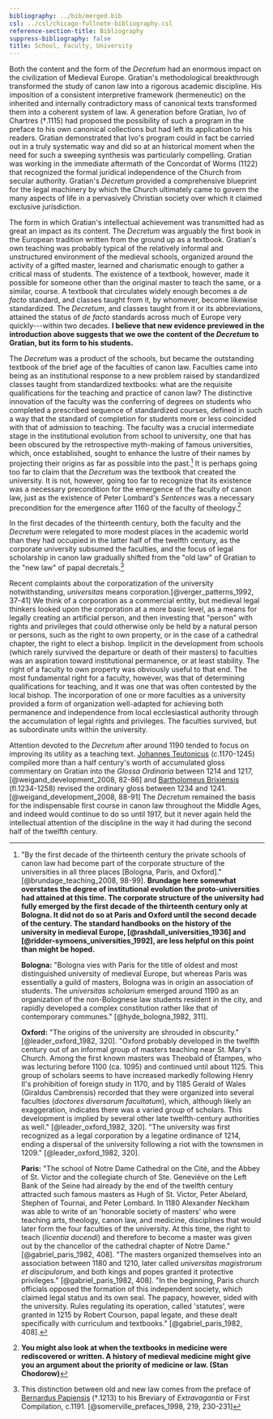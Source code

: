 ```yaml
---
bibliography: ../bib/merged.bib
csl: ../csl/chicago-fullnote-bibliography.csl
reference-section-title: Bibliography
suppress-bibliography: false
title: School, Faculty, University
---
```

Both the content and the form of the *Decretum* had an enormous
impact on the civilization of Medieval Europe. Gratian's methodological
breakthrough transformed the study of canon law into a rigorous
academic discipline. His imposition of a consistent interpretive
framework (hermeneutic) on the inherited and internally contradictory
mass of canonical texts transformed them into a coherent system of
law. A generation before Gratian, Ivo of Chartres (†.1115) had
proposed the possibility of such a program in the preface to his
own canonical collections but had left its application to his
readers. Gratian demonstrated that Ivo's program could in fact be
carried out in a truly systematic way and did so at an historical
moment when the need for such a sweeping synthesis was particularly
compelling. Gratian was working in the immediate aftermath of the
Concordat of Worms (1122) that recognized the formal juridical
independence of the Church from secular authority. Gratian's
*Decretum* provided a comprehensive blueprint for the legal machinery
by which the Church ultimately came to govern the many aspects of
life in a pervasively Christian society over which it claimed
exclusive jurisdiction.

The form in which Gratian's intellectual achievement was transmitted
had as great an impact as its content. The *Decretum* was arguably
the first book in the European tradition written from the ground
up as a textbook. Gratian's own teaching was probably typical of
the relatively informal and unstructured environment of the medieval
schools, organized around the activity of a gifted master, learned
and charismatic enough to gather a critical mass of students. The
existence of a textbook, however, made it possible for someone other
than the original master to teach the same, or a similar, course.
A textbook that circulates widely enough becomes a *de facto*
standard, and classes taught from it, by whomever, become likewise
standardized. The *Decretum*, and classes taught from it or its
abbreviations, attained the status of *de facto* standards across
much of Europe very quickly---within two decades. **I believe that
new evidence previewed in the introduction above suggests that we
owe the content of the *Decretum* to Gratian, but its form to his
students.**

The *Decretum* was a product of the schools, but became the outstanding
textbook of the brief age of the faculties of canon law. Faculties
came into being as an institutional response to a new problem raised
by standardized classes taught from standardized textbooks: what
are the requisite qualifications for the teaching and practice of
canon law? The distinctive innovation of the faculty was the
conferring of degrees on students who completed a prescribed sequence
of standardized courses, defined in such a way that the standard
of completion for students more or less coincided with that of
admission to teaching. The faculty was a crucial intermediate stage
in the institutional evolution from school to university, one that
has been obscured by the retrospective myth-making of famous
universities, which, once established, sought to enhance the lustre
of their names by projecting their origins as far as possible into
the past.[^1] It is perhaps going too far to claim that the *Decretum*
was the textbook that created the university. It is not, however,
going too far to recognize that its existence was a necessary
precondition for the emergence of the faculty of canon law, just
as the existence of Peter Lombard's *Sentences* was a necessary
precondition for the emergence after 1160 of the faculty of
theology.[^2]

In the first decades of the thirteenth century, both the faculty
and the *Decretum* were relegated to more modest places in the
academic world than they had occupied in the latter half of the
twelfth century, as the corporate university subsumed the faculties,
and the focus of legal scholarship in canon law gradually shifted
from the "old law" of Gratian to the "new law" of papal decretals.[^3]

Recent complaints about the corporatization of the university
notwithstanding, *universitas* means corporation.[@verger_patterns_1992,
37-41] We think of a corporation as a commercial entity, but medieval
legal thinkers looked upon the corporation at a more basic level,
as a means for legally creating an artificial person, and then
investing that "person" with rights and privileges that could
otherwise only be held by a natural person or persons, such as the
right to own property, or in the case of a cathedral chapter, the
right to elect a bishop. Implicit in the development from schools
(which rarely survived the departure or death of their masters) to
faculties was an aspiration toward institutional permanence, or at
least stability. The right of a faculty to own property was obviously
useful to that end. The most fundamental right for a faculty,
however, was that of determining qualifications for teaching, and
it was one that was often contested by the local bishop. The
incorporation of one or more faculties as a university provided a
form of organization well-adapted for achieving both permanence and
independence from local ecclesiastical authority through the
accumulation of legal rights and privileges. The faculties survived,
but as subordinate units within the university.

Attention devoted to the *Decretum* after around 1190 tended to
focus on improving its utility as a teaching text. [Johannes
Teutonicus](http://amesfoundation.law.harvard.edu/BioBibCanonists/Report_Biobib2.php?record_id=a303)
(c.1170-1245) compiled more than a half century's worth of accumulated
gloss commentary on Gratian into the *Glossa Ordinaria* between
1214 and 1217,[@weigand_development_2008, 82-86] and [Bartholomeus
Brixiensis](http://amesfoundation.law.harvard.edu/BioBibCanonists/Report_Biobib2.php?record_id=a050)
(fl.1234-1258) revised the ordinary gloss between 1234 and
1241.[@weigand_development_2008, 88-91] The *Decretum* remained the
basis for the indispensable first course in canon law throughout
the Middle Ages, and indeed would continue to do so until 1917, but
it never again held the intellectual attention of the discipline
in the way it had during the second half of the twelfth century.

[^1]: "By the first decade of the thirteenth century the private
    schools of canon law had become part of the corporate structure
    of the universities in all three places [Bologna, Paris, and
    Oxford]." [@brundage_teaching_2008, 98-99]. **Brundage here
    somewhat overstates the degree of institutional evolution the
    proto-universities had attained at this time. The corporate
    structure of the university had fully emerged by the first
    decade of the thirteenth century only at Bologna. It did not
    do so at Paris and Oxford until the second decade of the century.
    The standard handbooks on the history of the university in
    medieval Europe, [@rashdall_universities_1936] and
    [@ridder-symoens_universities_1992], are less helpful on this
    point than might be hoped.**

    **Bologna:** "Bologna vies with Paris for the title of oldest
    and most distinguished university of medieval Europe, but whereas
    Paris was essentially a guild of masters, Bologna was in origin
    an association of students. The *universitas scholarium* emerged
    around 1190 as an organization of the non-Bolognese law students
    resident in the city, and rapidly developed a complex constitution
    rather like that of contemporary communes." [@hyde_bologna_1982,
    311].

    **Oxford:** "The origins of the university are shrouded in
    obscurity." [@leader_oxford_1982, 320]. "Oxford probably developed
    in the twelfth century out of an informal group of masters
    teaching near St. Mary's Church. Among the first known masters
    was Theobald of Étampes, who was lecturing before 1100 (ca.
    1095) and continued until about 1125. This group of scholars
    seems to have increased markedly following Henry II's prohibition
    of foreign study in 1170, and by 1185 Gerald of Wales (Giraldus
    Cambrensis) recorded that they were organized into several
    faculties (*doctores diversarum facultatum*), which, although
    likely an exaggeration, indicates there was a varied group of
    scholars. This development is implied by several other late
    twelfth-century authorities as well." [@leader_oxford_1982,
    320]. "The university was first recognized as a legal corporation
    by a legatine ordinance of 1214, ending a dispersal of the
    university following a riot with the townsmen in 1209."
    [@leader_oxford_1982, 320].

    **Paris:** "The school of Notre Dame Cathedral on the Cité, and
    the Abbey of St. Victor and the collegiate church of Ste.
    Geneviève on the Left Bank of the Seine had already by the end
    of the twelfth century attracted such famous masters as Hugh
    of St. Victor, Peter Abelard, Stephen of Tournai, and Peter
    Lombard. In 1180 Alexander Neckham was able to write of an
    'honorable society of masters' who were teaching arts, theology,
    canon law, and medicine, disciplines that would later form the
    four faculties of the university. At this time, the right to
    teach (*licentia docendi*) and therefore to become a master was
    given out by the chancellor of the cathedral chapter of Notre
    Dame." [@gabriel_paris_1982, 408]. "The masters organized
    themselves into an association between 1180 and 1210, later
    called *universitas magistrorum et discipulorum*, and both kings
    and popes granted it protective privileges." [@gabriel_paris_1982,
    408]. "In the beginning, Paris church officials opposed the
    formation of this independent society, which claimed legal
    status and its own seal. The papacy, however, sided with the
    university. Rules regulating its operation, called 'statutes',
    were granted in 1215 by Robert Courson, papal legate, and these
    dealt specifically with curriculum and textbooks."
    [@gabriel_paris_1982, 408].

[^2]: **You might also look at when the textbooks in medicine were
rediscovered or written. A history of medieval medicine might give
you an argument about the priority of medicine or law. (Stan Chodorow)**

[^3]: This distinction between old and new law comes from the preface
of [Bernardus
Papiensis](http://amesfoundation.law.harvard.edu/BioBibCanonists/Report_Biobib2.php?record_id=a061)
(†.1213) to his Breviary of *Extravagantia* or First Compilation,
c.1191. [@somerville_prefaces_1998, 219, 230-231]

